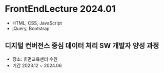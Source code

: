 # FrontEndLecture 2024.01
- HTML, CSS, JavaScript
- jQuery, Bootstrap

## 디지털 컨버전스 중심 데이터 처리 SW 개발자 양성 과정
- 장소: 휴먼교육센터 수원
- 기간 2023.12 ~ 2024.06
